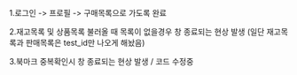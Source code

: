 1.로그인 -> 프로필 -> 구매목록으로 가도록 완료

2.재고목록 및 상품목록 불러올 때 목록이 없을경우 창 종료되는 현상 발생 (일단 재고목록과 판매목록은 test_id만 나오게 해놨음)

3.북마크 중복확인시 창 종료되는 현상 발생 / 코드 수정중

